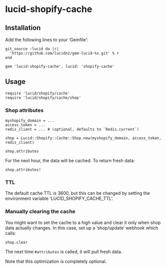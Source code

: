 lucid-shopify-cache
===================

Installation
------------

Add the following lines to your ‘Gemfile’:

    git_source :lucid do |r|
      'https://github.com/lucidnz/gem-lucid-%s.git' % r
    end

    gem 'lucid-shopify-cache', lucid: 'shopify-cache'


Usage
-----

    require 'lucid/shopify/cache'
    require 'lucid/shopify/cache/shop'

### Shop attributes

    myshopify_domain = ...
    access_token = ...
    redis_client = ... # (optional, defaults to `Redis.current`)

    shop = Lucid::Shopify::Cache::Shop.new(myshopify_domain, access_token, redis_client)

    shop.attributes

For the next hour, the data will be cached. To return fresh data:

    shop.attributes!


### TTL

The default cache TTL is 3600, but this can be changed by setting
the environment variable ‘LUCID_SHOPIFY_CACHE_TTL’.


### Manually clearing the cache

You might want to set the cache to a high value and clear it only
when shop data actually changes. In this case, set up a ‘shop/update’
webhook which calls:

    shop.clear

The next time `#attributes` is called, it will pull fresh data.

Note that this optimization is completely optional.
